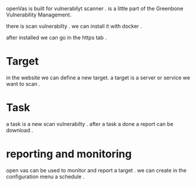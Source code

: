 openVas is built for vulnerabilyt scanner . is a little part of the Greenbone Vulnerability Management.

there is scan vulnerabilty . we can install it with docker .

after installed we can go in the https tab . 

# Target 
in the website we can define a new target. a target is a server or service we want to scan . 

# Task

a task is a new scan vulnerabilty . after a task a done a report can be download .

# reporting and monitoring 

open vas can be used to monitor and report a target . we can create in the configuration menu a schedule .
